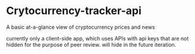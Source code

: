# Crytocurrency-tracker-api
A basic at-a-glance view of cryptocurrency prices and news

currently only a client-side app, which uses APIs with api keys that are not hidden for the purpose of peer review.
will hide in the future iteration.
